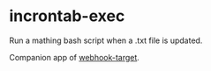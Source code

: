 # incrontab-exec

Run a mathing bash script when a .txt file is updated.

Companion app of [webhook-target](https://github.com/Billiam/webhook-target).
